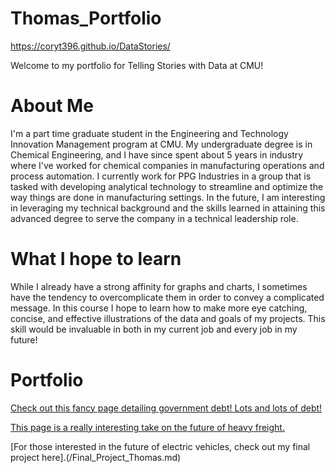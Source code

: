 # Thomas_Portfolio

https://coryt396.github.io/DataStories/

Welcome to my portfolio for Telling Stories with Data at CMU!

# About Me

I'm a part time graduate student in the Engineering and Technology Innovation Management program at CMU. My undergraduate degree is in Chemical Engineering, and I have since spent about 5 years in industry where I've worked for chemical companies in manufacturing operations and process automation. I currently work for PPG Industries in a group that is tasked with developing analytical technology to streamline and optimize the way things are done in manufacturing settings. In the future, I am interesting in leveraging my technical background and the skills learned in attaining this advanced degree to serve the company in a technical leadership role. 

# What I hope to learn

While I already have a strong affinity for graphs and charts, I sometimes have the tendency to overcomplicate them in order to convey a complicated message. In this course I hope to learn how to make more eye catching, concise, and effective illustrations of the data and goals of my projects. This skill would be invaluable in  both in my current job and every job in my future!

# Portfolio

[Check out this fancy page detailing government debt! Lots and lots of debt!](/DataVisualization2.md)
 
[This page is a really interesting take on the future of heavy freight.](/EVTrucks.md)

[For those interested in the future of electric vehicles, check out my final project here].(/Final_Project_Thomas.md)
